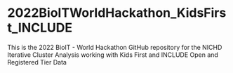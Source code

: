 # 2022BioITWorldHackathon_KidsFirst_INCLUDE
This is the 2022 BioIT - World Hackathon GitHub repository for the NICHD Iterative Cluster Analysis working with Kids First and INCLUDE Open and Registered Tier Data
